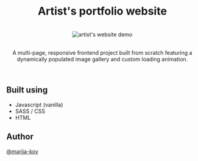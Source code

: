 <h1 align="center">Artist's portfolio website</h1>
<br>
<div align="center"><img src="" alt="artist's website demo" /></div> 
<br>
<p align="center"> 
A multi-page, responsive frontend project built from scratch featuring a dynamically populated image gallery and custom loading animation.
</p>
<br>

## Built using

- Javascript (vanilla)
- SASS / CSS
- HTML

## Author

[@marija-kov](https://github.com/Marija-Kov) 

 
